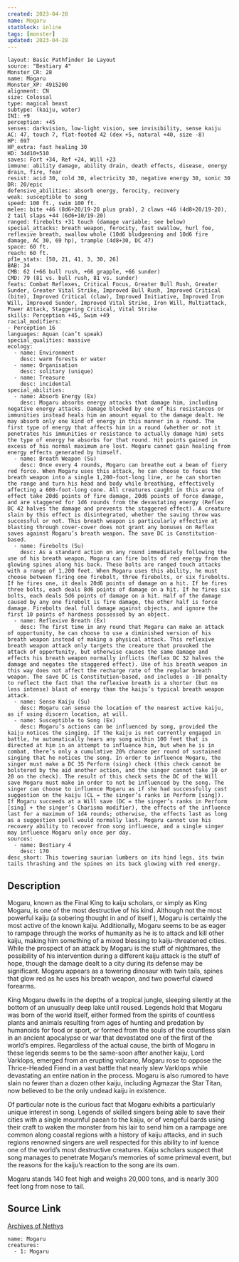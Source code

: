 ```yaml
---
created: 2023-04-28
name: Mogaru
statblock: inline
tags: [monster]
updated: 2023-04-28
---
```

```statblock
layout: Basic Pathfinder 1e Layout
source: "Bestiary 4"
Monster_CR: 28
name: Mogaru
Monster_XP: 4915200
alignment: CN
size: Colossal
type: magical beast
subtype: (kaiju, water)
INI: +9
perception: +45
senses: darkvision, low-light vision, see invisibility, sense kaiju
AC: 47, touch 7, flat-footed 42 (dex +5, natural +40, size -8)
HP: 697
HP_extra: fast healing 30
HD: 34d10+510
saves: Fort +34, Ref +24, Will +23
immune: ability damage, ability drain, death effects, disease, energy drain, fire, fear
resist: acid 30, cold 30, electricity 30, negative energy 30, sonic 30
DR: 20/epic
defensive_abilities: absorb energy, ferocity, recovery
weak: susceptible to song
speed: 100 ft., swim 100 ft.
melee: bite +46 (8d6+20/19-20 plus grab), 2 claws +46 (4d8+20/19-20), 2 tail slaps +44 (6d6+10/19-20)
ranged: firebolts +31 touch (damage variable; see below)
special_attacks: breath weapon, ferocity, fast swallow, hurl foe, reflexive breath, swallow whole (10d6 bludgeoning and 10d6 fire damage, AC 30, 69 hp), trample (4d8+30, DC 47)
space: 60 ft.
reach: 60 ft.
pf1e_stats: [50, 21, 41, 3, 30, 26]
BAB: 34
CMB: 62 (+66 bull rush, +66 grapple, +66 sunder)
CMD: 79 (81 vs. bull rush, 81 vs. sunder)
feats: Combat Reflexes, Critical Focus, Greater Bull Rush, Greater Sunder, Greater Vital Strike, Improved Bull Rush, Improved Critical (bite), Improved Critical (claw), Improved Initiative, Improved Iron Will, Improved Sunder, Improved Vital Strike, Iron Will, Multiattack, Power Attack, Staggering Critical, Vital Strike
skills: Perception +45, Swim +49
racial_modifiers:
- Perception 16
languages: Aquan (can’t speak)
special_qualities: massive
ecology:
  - name: Environment
    desc: warm forests or water
  - name: Organisation
    desc: solitary (unique)
  - name: Treasure
    desc: incidental
special_abilities:
  - name: Absorb Energy (Ex)
    desc: Mogaru absorbs energy attacks that damage him, including negative energy attacks. Damage blocked by one of his resistances or immunities instead heals him an amount equal to the damage dealt. He may absorb only one kind of energy in this manner in a round. The first type of energy that affects him in a round (whether or not it penetrates his immunities or resistance to actually damage him) sets the type of energy he absorbs for that round. Hit points gained in excess of his normal maximum are lost. Mogaru cannot gain healing from energy effects generated by himself.
  - name: Breath Weapon (Su)
    desc: Once every 4 rounds, Mogaru can breathe out a beam of fiery red force. When Mogaru uses this attack, he can choose to focus the breath weapon into a single 1,200-foot-long line, or he can shorten the range and turn his head and body while breathing, effectively affecting a 600-foot-long cone. All creatures caught in this area of effect take 20d6 points of fire damage, 20d6 points of force damage, and are staggered for 1d6 rounds from the devastating energy (Reflex DC 42 halves the damage and prevents the staggered effect). A creature slain by this effect is disintegrated, whether the saving throw was successful or not. This breath weapon is particularly effective at blasting through cover-cover does not grant any bonuses on Reflex saves against Mogaru’s breath weapon. The save DC is Constitution-based.
  - name: Firebolts (Su)
    desc: As a standard action on any round immediately following the use of his breath weapon, Mogaru can fire bolts of red energy from the glowing spines along his back. These bolts are ranged touch attacks with a range of 1,200 feet. When Mogaru uses this ability, he must choose between firing one firebolt, three firebolts, or six firebolts. If he fires one, it deals 20d6 points of damage on a hit. If he fires three bolts, each deals 8d6 points of damage on a hit. If he fires six bolts, each deals 5d6 points of damage on a hit. Half of the damage caused by any one firebolt is fire damage, the other half is force damage. Firebolts deal full damage against objects, and ignore the first 10 points of hardness possessed by an object.
  - name: Reflexive Breath (Ex)
    desc: The first time in any round that Mogaru can make an attack of opportunity, he can choose to use a diminished version of his breath weapon instead of making a physical attack. This reflexive breath weapon attack only targets the creature that provoked the attack of opportunity, but otherwise causes the same damage and effects his breath weapon normally inflicts (Reflex DC 32 halves the damage and negates the staggered effect). Use of his breath weapon in this way does not affect the recharge rate of the regular breath weapon. The save DC is Constitution-based, and includes a -10 penalty to reflect the fact that the reflexive breath is a shorter (but no less intense) blast of energy than the kaiju’s typical breath weapon attack.
  - name: Sense Kaiju (Su)
    desc: Mogaru can sense the location of the nearest active kaiju, as if using discern location, at will.
  - name: Susceptible to Song (Ex)
    desc: Mogaru’s actions can be influenced by song, provided the kaiju notices the singing. If the kaiju is not currently engaged in battle, he automatically hears any song within 100 feet that is directed at him in an attempt to influence him, but when he is in combat, there’s only a cumulative 20% chance per round of sustained singing that he notices the song. In order to influence Mogaru, the singer must make a DC 35 Perform (sing) check (this check cannot be bolstered by the aid another action, and the singer cannot take 10 or 20 on the check). The result of this check sets the DC of the Will save Mogaru must make in order to not be influenced by the song. The singer can choose to influence Mogaru as if she had successfully cast suggestion on the kaiju (CL = the singer’s ranks in Perform [sing]). If Mogaru succeeds at a Will save (DC = the singer’s ranks in Perform [sing] + the singer’s Charisma modifier), the effects of the influence last for a maximum of 1d4 rounds; otherwise, the effects last as long as a suggestion spell would normally last. Mogaru cannot use his recovery ability to recover from song influence, and a single singer may influence Mogaru only once per day.
sources:
  - name: Bestiary 4
    desc: 170
desc_short: This towering saurian lumbers on its hind legs, its twin tails thrashing and the spines on its back glowing with red energy.
```
## Description
Mogaru, known as the Final King to kaiju scholars, or simply as King Mogaru, is one of the most destructive of his kind. Although not the most powerful kaiju (a sobering thought in and of itself ), Mogaru is certainly the most active of the known kaiju. Additionally, Mogaru seems to be as eager to rampage through the works of humanity as he is to attack and kill other kaiju, making him something of a mixed blessing to kaiju-threatened cities. While the prospect of an attack by Mogaru is the stuff of nightmares, the possibility of his intervention during a different kaiju attack is the stuff of hope, though the damage dealt to a city during its defense may be significant. Mogaru appears as a towering dinosaur with twin tails, spines that glow red as he uses his breath weapon, and two powerful clawed forearms.

King Mogaru dwells in the depths of a tropical jungle, sleeping silently at the bottom of an unusually deep lake until roused. Legends hold that Mogaru was born of the world itself, either formed from the spirits of countless plants and animals resulting from ages of hunting and predation by humanoids for food or sport, or formed from the souls of the countless slain in an ancient apocalypse or war that devastated one of the first of the world’s empires. Regardless of the actual cause, the birth of Mogaru in these legends seems to be the same-soon after another kaiju, Lord Varklops, emerged from an erupting volcano, Mogaru rose to oppose the Thrice-Headed Fiend in a vast battle that nearly slew Varklops while devastating an entire nation in the process. Mogaru is also rumored to have slain no fewer than a dozen other kaiju, including Agmazar the Star Titan, now believed to be the only undead kaiju in existence.

Of particular note is the curious fact that Mogaru exhibits a particularly unique interest in song. Legends of skilled singers being able to save their cities with a single mournful paean to the kaiju, or of vengeful bards using their craft to waken the monster from his lair to send him on a rampage are common along coastal regions with a history of kaiju attacks, and in such regions renowned singers are well respected for this ability to inf luence one of the world’s most destructive creatures. Kaiju scholars suspect that song manages to penetrate Mogaru’s memories of some primeval event, but the reasons for the kaiju’s reaction to the song are its own.

Mogaru stands 140 feet high and weighs 20,000 tons, and is nearly 300 feet long from nose to tail.
## Source Link
[Archives of Nethys](https://aonprd.com/MonsterDisplay.aspx?ItemName=Mogaru)
```encounter-table
name: Mogaru
creatures:
  - 1: Mogaru
```
